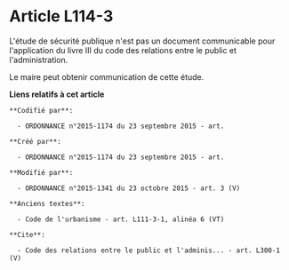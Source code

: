 # Article L114-3

L'étude de sécurité publique n'est pas un document communicable pour l'application du livre III du code des relations entre
le public et l'administration. 

Le maire peut obtenir communication de cette étude.

**Liens relatifs à cet article**

	**Codifié par**:

	  - ORDONNANCE n°2015-1174 du 23 septembre 2015 - art.

	**Créé par**:

	  - ORDONNANCE n°2015-1174 du 23 septembre 2015 - art.

	**Modifié par**:

	  - ORDONNANCE n°2015-1341 du 23 octobre 2015 - art. 3 (V)

	**Anciens textes**:

	  - Code de l'urbanisme - art. L111-3-1, alinéa 6 (VT)

	**Cite**:

	  - Code des relations entre le public et l'adminis... - art. L300-1 (V)
